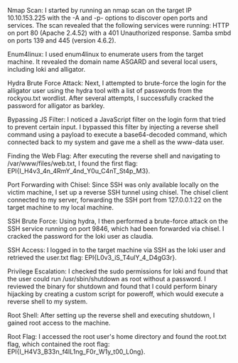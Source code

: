 Nmap Scan:
I started by running an nmap scan on the target IP 10.10.153.225 with the -A and -p- options to discover open ports and services. The scan revealed that the following services were running:
HTTP on port 80 (Apache 2.4.52) with a 401 Unauthorized response.
Samba smbd on ports 139 and 445 (version 4.6.2).

Enum4linux:
I used enum4linux to enumerate users from the target machine. It revealed the domain name ASGARD and several local users, including loki and alligator.

Hydra Brute Force Attack:
Next, I attempted to brute-force the login for the alligator user using the hydra tool with a list of passwords from the rockyou.txt wordlist. After several attempts, I successfully cracked the password for alligator as barkley.

Bypassing JS Filter:
I noticed a JavaScript filter on the login form that tried to prevent certain input. I bypassed this filter by injecting a reverse shell command using a payload to execute a base64-decoded command, which connected back to my system and gave me a shell as the www-data user.

Finding the Web Flag:
After executing the reverse shell and navigating to /var/www/files/web.txt, I found the first flag: EPI{I_H4v3_4n_4RmY_4nd_Y0u_C4nT_St4p_M3}.

Port Forwarding with Chisel:
Since SSH was only available locally on the victim machine, I set up a reverse SSH tunnel using chisel. The chisel client connected to my server, forwarding the SSH port from 127.0.0.1:22 on the target machine to my local machine.

SSH Brute Force:
Using hydra, I then performed a brute-force attack on the SSH service running on port 9846, which had been forwarded via chisel. I cracked the password for the loki user as claudia.

SSH Access:
I logged in to the target machine via SSH as the loki user and retrieved the user.txt flag: EPI{L0v3_iS_T4ulY_4_D4gG3r}.

Privilege Escalation:
I checked the sudo permissions for loki and found that the user could run /usr/sbin/shutdown as root without a password. I reviewed the binary for shutdown and found that I could perform binary hijacking by creating a custom script for poweroff, which would execute a reverse shell to my system.

Root Shell:
After setting up the reverse shell and executing shutdown, I gained root access to the machine.

Root Flag:
I accessed the root user's home directory and found the root.txt flag, which contained the root flag: EPI{I_H4V3_B33n_f4lL1ng_F0r_W1y_t00_L0ng}.



